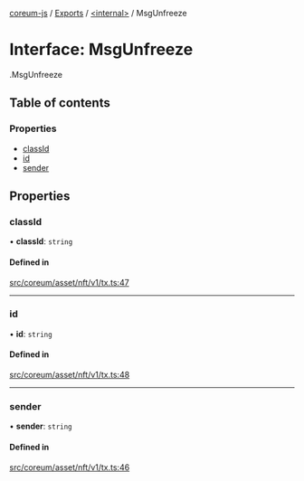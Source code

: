 [coreum-js](../README.md) / [Exports](../modules.md) / [<internal\>](../modules/internal_.md) / MsgUnfreeze

# Interface: MsgUnfreeze

[<internal>](../modules/internal_.md).MsgUnfreeze

## Table of contents

### Properties

- [classId](internal_.MsgUnfreeze-3.md#classid)
- [id](internal_.MsgUnfreeze-3.md#id)
- [sender](internal_.MsgUnfreeze-3.md#sender)

## Properties

### classId

• **classId**: `string`

#### Defined in

[src/coreum/asset/nft/v1/tx.ts:47](https://github.com/PyramydLabs/coreum-js/blob/1b17c7f/src/coreum/asset/nft/v1/tx.ts#L47)

___

### id

• **id**: `string`

#### Defined in

[src/coreum/asset/nft/v1/tx.ts:48](https://github.com/PyramydLabs/coreum-js/blob/1b17c7f/src/coreum/asset/nft/v1/tx.ts#L48)

___

### sender

• **sender**: `string`

#### Defined in

[src/coreum/asset/nft/v1/tx.ts:46](https://github.com/PyramydLabs/coreum-js/blob/1b17c7f/src/coreum/asset/nft/v1/tx.ts#L46)
